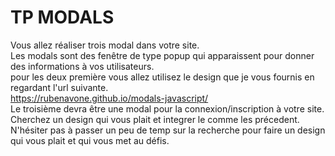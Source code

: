 
 # TP MODALS

Vous allez réaliser trois modal dans votre site.  
Les modals sont des fenêtre de type popup qui apparaissent pour donner des informations à vos utilisateurs.  
pour les deux première vous allez utilisez le design que je vous fournis en regardant l'url suivante.  
https://rubenavone.github.io/modals-javascript/  
Le troisième devra être une modal pour la connexion/inscription à votre site.  
Cherchez un design qui vous plait et integrer le comme les précedent.  
N'hésiter pas à passer un peu de temp sur la recherche pour faire un design qui vous plait et qui vous met au défis.  
 
